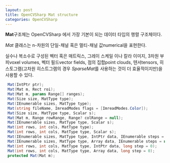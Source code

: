 ```yaml
---
layout: post
title: OpenCVSharp Mat structure
categories: OpenCVSharp
---
```




**Mat**구조체는 OpenCVSharp 에서 가장 기본이 되는 데이터 타입의 행렬 구조체이다.

*Mat* 클래스는 n-차원의 단일-채널 혹은 멀티-채널 값numerical을 표현한다. 

실수나 복소수로 구성된 벡터 혹은 매트릭스, 그레이 스케일 이나 칼라 이미지, 3차원 부피voxel volumes, 벡터 필드vector fields, 점의 집합point clouds, 텐서tensors, 히스토그램(고차원 히스트그램의 경우 *SparseMat*를 사용하는 것이 더 효율적이지만)을 사용할 수 있다.

```c#
 Mat(IntPtr ptr);  
 Mat(Mat m, Rect roi);   
 Mat(Mat m, params Range[] ranges);   
 Mat(Size size, MatType type);   
 Mat(IEnumerable sizes, MatType type);   
 Mat(string fileName, ImreadModes flags = [ImreadModes.Color]);   
 Mat(Size size, MatType type, Scalar s);   
 Mat(Mat m, Range rowRange, Range? colRange = null);   
 Mat(IEnumerable sizes, MatType type, Scalar s);   
 Mat(int rows, int cols, MatType type);   
 Mat(int rows, int cols, MatType type, Scalar s);   
 Mat(IEnumerable sizes, MatType type, IntPtr data, IEnumerable steps = null);   
 Mat(IEnumerable sizes, MatType type, Array data, IEnumerable steps = null);   
 Mat(int rows, int cols, MatType type, IntPtr data, long step = 0);   
 Mat(int rows, int cols, MatType type, Array data, long step = 0);   
 protected Mat(Mat m);  
```

